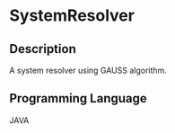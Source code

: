 # SystemResolver
## Description
A system resolver using GAUSS algorithm.
## Programming Language
JAVA
